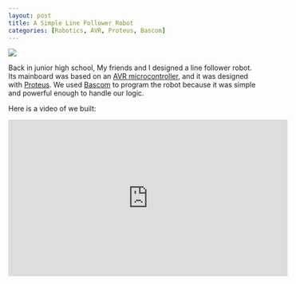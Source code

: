```yaml
---
layout: post
title: A Simple Line Follower Robot
categories: [Robotics, AVR, Proteus, Bascom]
---
```

<img src="https://drive.google.com/thumbnail?id=1ZFjRzW2HKdrgdVLJXnebRQ9zA2on1KFr&sz=w640-h480"/>

Back in junior high school, My friends and I designed a line follower robot. Its mainboard was based on an [AVR microcontroller](https://en.wikipedia.org/wiki/AVR_microcontrollers), and it was designed with [Proteus](https://www.labcenter.com/). We used [Bascom](https://avrhelp.mcselec.com/index.html) to program the robot because it was simple and powerful enough to handle our logic.

Here is a video of we built:

<p align="center">
<iframe width="560" height="315" src="https://www.youtube.com/embed/P_MbR9GoPVY" title="YouTube video player" frameborder="0" allow="accelerometer; autoplay; clipboard-write; encrypted-media; gyroscope; picture-in-picture" allowfullscreen></iframe>
</p>